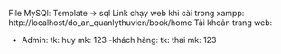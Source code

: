 File MySQl: Template -> sql
Link chạy web khi cài trong xampp: http://localhost/do_an_quanlythuvien/book/home
Tài khoản trang web:
- Admin:
    tk: huy
    mk: 123
-khách hàng:
    tk: thai
    mk: 123
